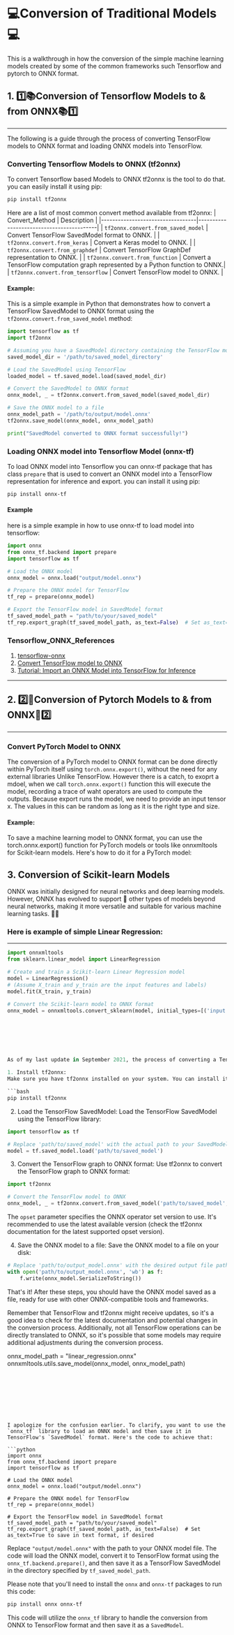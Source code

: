 # 💻Conversion of Traditional Models💻

This is a walkthrough in how the conversion of the simple machine learning models created by some of the common frameworks such Tensorflow and pytorch to ONNX format.

## 1. 1️⃣📚Conversion of Tensorflow Models to & from ONNX📚1️⃣
___
The following is a guide through the process of converting TensorFlow models to ONNX format and loading ONNX models into TensorFlow. 

### Converting Tensorflow Models to ONNX (tf2onnx)

To convert Tensorflow based Models to ONNX tf2onnx is the tool to do that.
you can easily install it using pip:
```bash
pip install tf2onnx
```
Here are a list of most common convert method available from tf2onnx:
| Convert_Method                   | Description                              |
|----------------------------------|------------------------------------------|
| `tf2onnx.convert.from_saved_model`  | Convert TensorFlow SavedModel format to ONNX.                  |
| `tf2onnx.convert.from_keras`        | Convert a Keras model to ONNX.                               |
| `tf2onnx.convert.from_graphdef`    | Convert TensorFlow GraphDef representation to ONNX.          |
| `tf2onnx.convert.from_function`     | Convert a TensorFlow computation graph represented by a Python function to ONNX.|
| `tf2onnx.convert.from_tensorflow`   | Convert TensorFlow model to ONNX.                            |

#### Example:
This is a simple example in Python that demonstrates how to convert a TensorFlow SavedModel to ONNX format using the `tf2onnx.convert.from_saved_model` method:

```python
import tensorflow as tf
import tf2onnx

# Assuming you have a SavedModel directory containing the TensorFlow model
saved_model_dir = '/path/to/saved_model_directory'

# Load the SavedModel using TensorFlow
loaded_model = tf.saved_model.load(saved_model_dir)

# Convert the SavedModel to ONNX format
onnx_model, _ = tf2onnx.convert.from_saved_model(saved_model_dir)

# Save the ONNX model to a file
onnx_model_path = '/path/to/output/model.onnx'
tf2onnx.save_model(onnx_model, onnx_model_path)

print("SavedModel converted to ONNX format successfully!")
```


### Loading ONNX model into  Tensorflow Model (onnx-tf)

To load ONNX model into Tensorflow you can onnx-tf package that has class `prepare` that is used to convert an ONNX model into a TensorFlow representation for inference and export.
you can install it using pip:
```bash
pip install onnx-tf
```

#### Example
here is a simple example in how to use onnx-tf to load model into tensorflow:

```python
import onnx
from onnx_tf.backend import prepare
import tensorflow as tf

# Load the ONNX model
onnx_model = onnx.load("output/model.onnx")

# Prepare the ONNX model for TensorFlow
tf_rep = prepare(onnx_model)

# Export the TensorFlow model in SavedModel format
tf_saved_model_path = "path/to/your/saved_model"
tf_rep.export_graph(tf_saved_model_path, as_text=False)  # Set as_text=True to save in text format, if desired
```

### Tensorflow_ONNX_References

1. [tensorflow-onnx](https://github.com/onnx/tensorflow-onnx)
2. [Convert TensorFlow model to ONNX](https://learn.microsoft.com/en-us/windows/ai/windows-ml/tutorials/tensorflow-convert-model)
3. [Tutorial: Import an ONNX Model into TensorFlow for Inference](https://thenewstack.io/tutorial-import-an-onnx-model-into-tensorflow-for-inference/)
___


## 2. 2️⃣🌟Conversion of Pytorch Models to & from ONNX🌟2️⃣
___


### Convert PyTorch Model to ONNX
The conversion of a PyTorch model to ONNX format can be done directly within PyTorch itself using `torch.onnx.export()`, without the need for any external libraries Unlike TensorFlow. 
However there is a catch, to exoprt a mdoel, when we call `torch.onnx.export()` function this will execute the model, recording a trace of waht operators are used to compute the outputs. Because export runs the model, we need to provide an input tensor x. The values in this can be random as long as it is the right type and size. 

#### Example:



To save a machine learning model to ONNX format, you can use the torch.onnx.export() function for PyTorch models or tools like onnxmltools for Scikit-learn models. Here's how to do it for a PyTorch model:




## 3. Conversion of Scikit-learn Models

ONNX was initially designed for neural networks and deep learning models. 
However, ONNX has evolved to support 🔄 other types of models beyond neural networks, making it more versatile and suitable for various machine learning tasks. 🤖💡

### Here is example of simple **Linear Regression:**
---
```python
import onnxmltools
from sklearn.linear_model import LinearRegression

# Create and train a Scikit-learn Linear Regression model
model = LinearRegression()
# (Assume X_train and y_train are the input features and labels)
model.fit(X_train, y_train)

# Convert the Scikit-learn model to ONNX format
onnx_model = onnxmltools.convert_sklearn(model, initial_types=[('input', 'float32', X_train.shape[1])])







As of my last update in September 2021, the process of converting a TensorFlow SavedModel to ONNX using the tf2onnx library involved several steps. Please note that newer versions of libraries and tools might have been released since then, so I recommend checking the latest documentation for tf2onnx for any updates. Below are the general steps to perform the conversion:

1. Install tf2onnx:
Make sure you have tf2onnx installed on your system. You can install it via pip:

```bash
pip install tf2onnx
```

2. Load the TensorFlow SavedModel:
Load the TensorFlow SavedModel using the TensorFlow library:

```python
import tensorflow as tf

# Replace 'path/to/saved_model' with the actual path to your SavedModel directory
model = tf.saved_model.load('path/to/saved_model')
```

3. Convert the TensorFlow graph to ONNX format:
Use tf2onnx to convert the TensorFlow graph to ONNX format:

```python
import tf2onnx

# Convert the TensorFlow model to ONNX
onnx_model, _ = tf2onnx.convert.from_saved_model('path/to/saved_model', opset=12)
```

The `opset` parameter specifies the ONNX operator set version to use. It's recommended to use the latest available version (check the tf2onnx documentation for the latest supported opset version).

4. Save the ONNX model to a file:
Save the ONNX model to a file on your disk:

```python
# Replace 'path/to/output_model.onnx' with the desired output file path
with open('path/to/output_model.onnx', 'wb') as f:
    f.write(onnx_model.SerializeToString())
```

That's it! After these steps, you should have the ONNX model saved as a file, ready for use with other ONNX-compatible tools and frameworks.

Remember that TensorFlow and tf2onnx might receive updates, so it's a good idea to check for the latest documentation and potential changes in the conversion process. Additionally, not all TensorFlow operations can be directly translated to ONNX, so it's possible that some models may require additional adjustments during the conversion process.








onnx_model_path = "linear_regression.onnx"
onnxmltools.utils.save_model(onnx_model, onnx_model_path)
```








I apologize for the confusion earlier. To clarify, you want to use the `onnx_tf` library to load an ONNX model and then save it in TensorFlow's `SavedModel` format. Here's the code to achieve that:

```python
import onnx
from onnx_tf.backend import prepare
import tensorflow as tf

# Load the ONNX model
onnx_model = onnx.load("output/model.onnx")

# Prepare the ONNX model for TensorFlow
tf_rep = prepare(onnx_model)

# Export the TensorFlow model in SavedModel format
tf_saved_model_path = "path/to/your/saved_model"
tf_rep.export_graph(tf_saved_model_path, as_text=False)  # Set as_text=True to save in text format, if desired
```

Replace `"output/model.onnx"` with the path to your ONNX model file. The code will load the ONNX model, convert it to TensorFlow format using the `onnx_tf.backend.prepare()`, and then save it as a TensorFlow SavedModel in the directory specified by `tf_saved_model_path`.

Please note that you'll need to install the `onnx` and `onnx-tf` packages to run this code:

```bash
pip install onnx onnx-tf
```

This code will utilize the `onnx_tf` library to handle the conversion from ONNX to TensorFlow format and then save it as a `SavedModel`.
